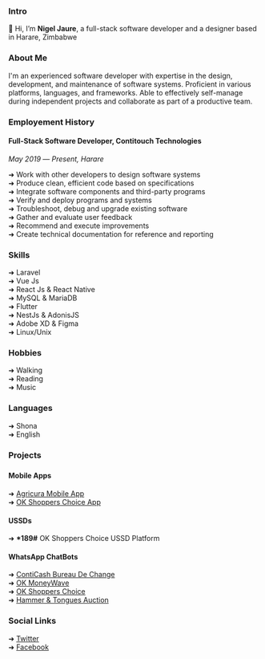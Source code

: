 <h3>Intro</h3> 
 
👋 Hi, I’m **Nigel Jaure**, a full-stack software developer and a designer based in Harare, Zimbabwe
 
<h3>About Me</h3>

I'm an experienced software developer with expertise in the design, development, and maintenance of software systems. Proficient in various platforms, languages, and frameworks. Able to effectively self-manage during independent projects and collaborate as part of a productive team.

<h3>Employement History</h3>

<h4>Full-Stack Software Developer, Contitouch Technologies</h4>

*May 2019* — *Present, Harare*

➜ Work with other developers to design software systems <br>
➜ Produce clean, efficient code based on specifications <br>
➜ Integrate software components and third-party programs <br>
➜ Verify and deploy programs and systems <br>
➜ Troubleshoot, debug and upgrade existing software <br>
➜ Gather and evaluate user feedback <br>
➜ Recommend and execute improvements <br>
➜ Create technical documentation for reference and reporting <br>

<h3>Skills</h3>

➜ Laravel <br>
➜ Vue Js <br>
➜ React Js & React Native <br>
➜ MySQL & MariaDB <br>
➜ Flutter <br>
➜ NestJs & AdonisJS <br>
➜ Adobe XD & Figma <br>
➜ Linux/Unix <br>

<h3>Hobbies</h3>

➜ Walking <br>
➜ Reading <br>
➜ Music <br>

<h3>Languages</h3>

➜ Shona <br>
➜ English <br>

<h3>Projects<h3/>

<h4> Mobile Apps </h4>

➜ <a href="https://play.google.com/store/apps/details?id=zw.co.contitouch.agricura&hl=en&gl=US"> Agricura Mobile App </a> <br>
➜ <a href="https://play.google.com/store/apps/details?id=com.promo.shopperschoice"> OK Shoppers Choice App </a> <br>

<h4> USSDs </h4>

➜ <b>*189#</b> OK Shoppers Choice USSD Platform  <br>

<h4> WhatsApp ChatBots </h4>

➜ <a href="https://wa.me/263788788045"> ContiCash Bureau De Change </a> <br>
➜ <a href="https://wa.me/263774644421"> OK MoneyWave </a> <br>
➜ <a href="https://wa.me/263788788034"> OK Shoppers Choice </a> <br>
➜ <a href="https://wa.me/263788788051"> Hammer & Tongues Auction </a> <br>

<h3>Social Links</h3>

➜ <a href="https://twitter.com/iamjenesiszw">Twitter</a> <br>
➜ <a href="https://www.facebook.com/profile.php?id=100086564661839">Facebook</a> <br>



